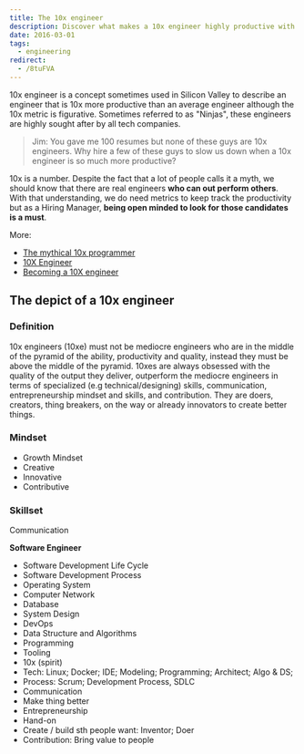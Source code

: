 ```yaml
---
title: The 10x engineer
description: Discover what makes a 10x engineer highly productive with skills in software development, communication, innovation, and problem-solving, and why tech companies seek these exceptional engineers.
date: 2016-03-01
tags:
  - engineering
redirect:
  - /8tuFVA
---
```


10x engineer is a concept sometimes used in Silicon Valley to describe an engineer that is 10x more productive than an average engineer although the 10x metric is figurative. Sometimes referred to as "Ninjas", these engineers are highly sought after by all tech companies.

> Jim: You gave me 100 resumes but none of these guys are 10x engineers. Why hire a few of these guys to slow us down when a 10x engineer is so much more productive?

10x is a number. Despite the fact that a lot of people calls it a myth, we should know that there are real engineers **who can out perform others**. With that understanding, we do need metrics to keep track the productivity but as a Hiring Manager, **being open minded to look for those candidates is a must**.

More:

- [The mythical 10x programmer](http://antirez.com/news/112)
- [10X Engineer](https://gorillalogic.com/blog/10x-engineer-series-part-1-2/)
- [Becoming a 10X engineer](https://hackernoon.com/becoming-a-10x-engineer-is-it-possible-a8cf593392c3)

## The depict of a 10x engineer

### Definition

10x engineers (10xe) must not be mediocre engineers who are in the middle of the pyramid of the ability, productivity and quality, instead they must be above the middle of the pyramid. 10xes are always obsessed with the quality of the output they deliver, outperform the mediocre engineers in terms of specialized (e.g technical/designing) skills, communication, entrepreneurship mindset and skills, and contribution. They are doers, creators, thing breakers, on the way or already innovators to create better things.

### Mindset

- Growth Mindset
- Creative
- Innovative
- Contributive

### Skillset

Communication

**Software Engineer**

- Software Development Life Cycle
- Software Development Process
- Operating System
- Computer Network
- Database
- System Design
- DevOps
- Data Structure and Algorithms
- Programming
- Tooling
- 10x (spirit)
- Tech: Linux; Docker; IDE; Modeling; Programming; Architect; Algo & DS;
- Process: Scrum; Development Process, SDLC
- Communication
- Make thing better
- Entrepreneurship
- Hand-on
- Create / build sth people want: Inventor; Doer
- Contribution: Bring value to people
